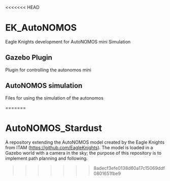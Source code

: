 <<<<<<< HEAD
# EK_AutoNOMOS
Eagle Knights development for AutoNOMOS mini Simulation

## Gazebo Plugin
Plugin for controlling the autonomos mini


## AutoNOMOS simulation
Files for using the simulation of the autonomos  


=======
# AutoNOMOS_Stardust
A repository extending the AutoNOMOS model created by the Eagle Knights from ITAM (https://github.com/EagleKnights). The model is loaded in a Gazebo world with a camera in the sky; the purpose of this repository is to implement path planning and following.
>>>>>>> 8adecf3efe0138d60a17c15069ddf0801651fbe9
